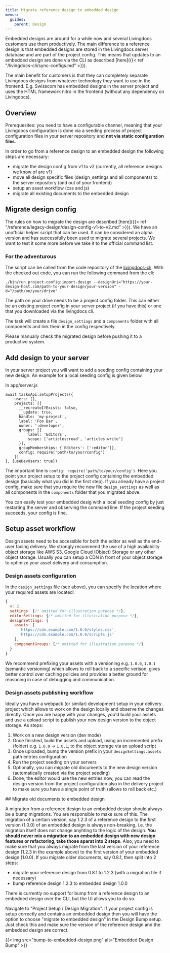 ```yaml
---
title: Migrate reference design to embedded design
menus:
  guides:
    parent: Design
---
```


Embedded designs are around for a while now and several Livingdocs customers use them productively. The main difference to a reference design is that embedded designs are stored in the Livingdocs server database and are part of the project config. This means that updates to an embedded design are done via the CLI as described [here]({{< ref "/livingdocs-cli/sync-configs.md" >}}).

The main benefit for customers is that they can completely separate Livingdocs designs from whatever technology they want to use in the frontend. E.g. Swisscom has embedded designs in the server project and uses the HTML framework nitro in the frontend (without any dependency on Livingdocs).

## Overview

Prerequesites: you need to have a configurable channel, meaning that your Livingdocs configuration is done via a seeding process of project configuration files in your server repository and **not via static configuration files**.

In order to go from a reference design to an embedded design the following steps are necessary:
- migrate the design config from v1 to v2 (currently, all reference designs we know of are v1)
- move all design specific files (design_settings and all components) to the server repository (and out of your frontend)
- setup an asset workflow (css and js)
- migrate all existing documents to the embedded design

## Migrate design config

The rules on how to migrate the design are described [here]({{< ref "/reference/legacy-design/design-config-v1-to-v2.md" >}}).
We have an unofficial helper script that can be used. It can be considered an alpha version and has successfully been used to migrate several projects. We want to test it some more before we take it to the official command list.

### For the adventurous

The script can be called from the code repository of the [livingdocs-cli](https://github.com/livingdocsIO/livingdocs-cli).
With the checked out code, you can run the following command from the cli:
```
./bin/run project-config:import-design --designUri="https://your-design-host.com/path-to-your-design/your-version" -d="/path/on/your/drive"
```

The path on your drive needs to be a project config folder. This can either be an existing project config in your server project (if you have this) or one that you downloaded via the livingdocs cli.

The task will create a file `design_settings` and a `components` folder with all components and link them in the config respectively.

Please manually check the migrated design before pushing it to a productive system.
## Add design to your server

In your server project you will want to add a seeding config containing your new design. An example for a local seeding config is given below.

In app/server.js
```
await tasksApi.setupProjects({
    users: [],
    projects: [{
      __recreateIfExists: false,
      __update: true,
      handle: 'my-project',
      label: 'Foo Bar',
      owner: ':developer',
      groups: [{
          label: 'Editors',
          scope: ['articles:read', 'articles:write']
      }],
      groupMemberships: {'Editors': [':editor']},
      config: require('path/to/your/config')
    }]
}, {useDevUsers: true})
```

The important line is `config: require('path/to/your/config')`. Here you point your project setup to the project config containing the embedded design (basically what you did in the first step).
If you already have a project config, make sure that you require the new file `design_settings` as well as all components in the `components` folder that you migrated above.

You can easily test your embedded desig with a local seeding config by just restarting the server and observing the command line. If the project seeding succeeds, your config is fine.

## Setup asset workflow

Design assets need to be accessible for both the editor as well as the end-user facing delivery. We strongly recommend the use of a high availability object storage like AWS S3, Google Cloud (Object) Storage or any other object storage. Usually you can setup a CDN in front of your object storage to optimize your asset delivery and consumption.

### Design assets configuration

In the `design_settings` file (see above), you can specify the location where your required assets are located:

```js
{
  v: 2,
  settings: {/* omitted for illustration purpose */},
  editorSettings: {/* omitted for illustration purpose */},
  designSettings: {
    assets: [
      'https://cdn.example.com/1.0.0/styles.css',
      'https://cdn.example.com/1.0.0/scripts.js'
    ],
    componentGroups: {/* omitted for illustration purpose */}
  }
}
```

We recommend prefixing your assets with a versioning e.g. `1.0.0`, `1.0.1` (semantic versioning) which allows to roll back to a specific verison, gives better control over caching policies and provides a better ground for reasoning in case of debugging and communication.

### Design assets publishing workflow

Ideally you have a webpack (or similar) development setup in your delivery project which allows to work on the design locally and observe the changes directly. Once you are happy with your changes, you'd build your assets and use a upload script to publish your new design version to the object storage. As steps:

1. Work on a new design version (dev mode)
2. Once finished, build the assets and upload, using an incremented prefix (folder) e.g. `1.0.0` -> `1.0.1`, to the object storage via an upload script
3. Once uploaded, bump the version prefix in your `designSettings.assets` path entries configuration
4. Run the project seeding on your servers
5. Optionally, you can migrate old documents to the new design version (automatically created via the project seeding)
6. Done, the editor would use the new entries now, you can read the design version from the project configuration also in the delivery project to make sure you have a single point of truth (allows to roll back etc.)

## Migrate old documents to embedded design

A migration from a reference design to an embedded design should always be a bump migrations. You are responsible to make sure of this. The migration of a certain version, say 1.2.3 of a reference design to the first version (1.0.0) of an embedded design is always non-breaking, i.e. the migration itself does not change anyhting to the logic of the design. **You should never mix a migration to an embedded design with new design features or refactoring, take those aparat into 2 steps**.
Also, you need to make sure that you always migrate from the last version of your reference design (1.2.3 in the example above) to the first version of your embedded design (1.0.0). If you migrate older documents, say 0.8.1, then split into 2 steps:
- migrate your reference design from 0.8.1 to 1.2.3 (with a migration file if necessary)
- bump reference design 1.2.3 to embedded design 1.0.0

There is currently no support for bump from a reference design to an embedded design over the CLI, but the UI allows you to do so.

Navigate to "Project Setup / Design Migration". If your project config is setup correctly and contains an embedded design then you will have the option to choose "migrate to embedded design" in the Design Bump setup. Just check this and make sure the version of the reference design and the embedded design are correct.

{{< img src="bump-to-embedded-design.png" alt="Embedded Design Bump" >}}
